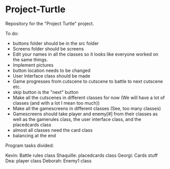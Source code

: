 # Project-Turtle
Repository for the "Project Turtle" project.

To do:
- buttons folder should be in the src folder
- Screens folder should be screens
- Edit your names in all the classes so it looks like everyone worked on the same things.
- Implement pictures
- button location needs to be changed
- User Interface class should be made
- Game progresses from cutscene to cutscene to battle to next cutscene etc.
- skip button is the "next" button
- Make all the cutscenes in different classes for now (We will have a lot of classes (and with a lot I mean too much))
- Make all the gamescreens in different classes (See, too many classes)
- Gamescreens should take player and enemy[#] from their classes as well as the gamerules class, the user interface class, and the
  placedcards class
- almost all classes need the card class
- balancing at the end

Program tasks divided:

Kevin: Battle rules class
Shaquille: placedcards class
Georgi: Cards stuff
Dea: player class
Deborah: Enemy1 class
